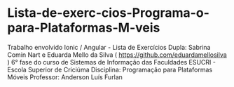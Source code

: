 # Lista-de-exerc-cios-Programa-o-para-Plataformas-M-veis
Trabalho envolvido Ionic / Angular - Lista de Exercícios Dupla: Sabrina Comin Nart e Eduarda Mello da Silva ( https://github.com/eduardamellosilva ) 6° fase do curso de Sistemas de Informação das Faculdades ESUCRI - Escola Superior de Criciúma Disciplina: Programação para Plataformas Móveis Professor: Anderson Luís Furlan
